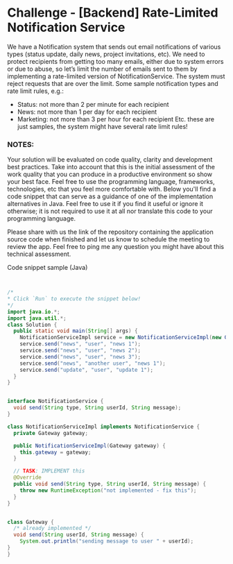 # Challenge - [Backend] Rate-Limited Notification Service
We have a Notification system that sends out email notifications of various types (status update, daily news, project invitations, etc). We need to protect recipients from getting too many emails, either due to system errors or due to abuse, so let’s limit the number of emails sent to them by implementing a rate-limited version of NotificationService.
The system must reject requests that are over the limit.
Some sample notification types and rate limit rules, e.g.:

- Status: not more than 2 per minute for each recipient
- News: not more than 1 per day for each recipient
- Marketing: not more than 3 per hour for each recipient
Etc. these are just samples, the system might have several rate limit rules!

### NOTES:

Your solution will be evaluated on code quality, clarity and development best practices.
Take into account that this is the initial assessment of the work quality that you can produce in a productive environment so show your best face.
Feel free to use the programming language, frameworks, technologies, etc that you feel more comfortable with.
Below you'll find a code snippet that can serve as a guidance of one of the implementation alternatives in Java. Feel free to use it if you find it useful or ignore it otherwise; it is not required to use it at all nor translate this code to your programming language.

Please share with us the link of the repository containing the application source code when finished and let us know to schedule the meeting to review the app.
Feel free to ping me any question you might have about this technical assessment.

Code snippet sample
(Java)

```java


/*
* Click `Run` to execute the snippet below!
*/
import java.io.*;
import java.util.*;
class Solution {
  public static void main(String[] args) {
    NotificationServiceImpl service = new NotificationServiceImpl(new Gateway());
    service.send("news", "user", "news 1");
    service.send("news", "user", "news 2");
    service.send("news", "user", "news 3");
    service.send("news", "another user", "news 1");
    service.send("update", "user", "update 1");
  }
}


interface NotificationService {
  void send(String type, String userId, String message);
}

class NotificationServiceImpl implements NotificationService {
  private Gateway gateway;

  public NotificationServiceImpl(Gateway gateway) {
    this.gateway = gateway;
  }

  // TASK: IMPLEMENT this
  @Override
  public void send(String type, String userId, String message) {
    throw new RuntimeException("not implemented - fix this");
  }
}


class Gateway {
  /* already implemented */
  void send(String userId, String message) {
    System.out.println("sending message to user " + userId);
}
}


```




